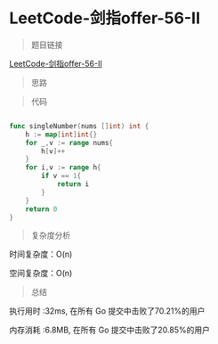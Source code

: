 # LeetCode-剑指offer-56-II

>题目链接

[LeetCode-剑指offer-56-II](https://leetcode-cn.com/problems/shu-zu-zhong-shu-zi-chu-xian-de-ci-shu-ii-lcof/)

> 思路

>代码

```go

func singleNumber(nums []int) int {
    h := map[int]int{}
    for _,v := range nums{
        h[v]++
    }
    for i,v := range h{
        if v == 1{
            return i
        }
    }
    return 0
}

```

>复杂度分析

时间复杂度：O(n)

空间复杂度：O(n)

>总结

执行用时 :32ms, 在所有 Go 提交中击败了70.21%的用户

内存消耗 :6.8MB, 在所有 Go 提交中击败了20.85%的用户
